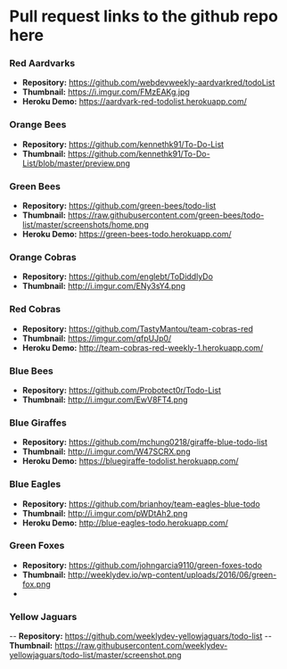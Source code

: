 # Pull request links to the github repo here
### Red Aardvarks
- **Repository:** https://github.com/webdevweekly-aardvarkred/todoList
- **Thumbnail:** https://i.imgur.com/FMzEAKg.jpg
- **Heroku Demo:** https://aardvark-red-todolist.herokuapp.com/

### Orange Bees
- **Repository:** https://github.com/kennethk91/To-Do-List
- **Thumbnail:** https://github.com/kennethk91/To-Do-List/blob/master/preview.png

### Green Bees
- **Repository:** https://github.com/green-bees/todo-list
- **Thumbnail:** https://raw.githubusercontent.com/green-bees/todo-list/master/screenshots/home.png
- **Heroku Demo:** https://green-bees-todo.herokuapp.com/

### Orange Cobras
- **Repository:** https://github.com/englebt/ToDiddlyDo
- **Thumbnail:** http://i.imgur.com/ENy3sY4.png

### Red Cobras
- **Repository:** https://github.com/TastyMantou/team-cobras-red
- **Thumbnail:** https://imgur.com/qfpUJp0/
- **Heroku Demo:** http://team-cobras-red-weekly-1.herokuapp.com/

### Blue Bees
- **Repository:** https://github.com/Probotect0r/Todo-List
- **Thumbnail:** http://i.imgur.com/EwV8FT4.png

### Blue Giraffes
- **Repository:** https://github.com/mchung0218/giraffe-blue-todo-list
- **Thumbnail:** http://i.imgur.com/W47SCRX.png
- **Heroku Demo:** https://bluegiraffe-todolist.herokuapp.com/

### Blue Eagles
- **Repository:** https://github.com/brianhoy/team-eagles-blue-todo
- **Thumbnail:** http://i.imgur.com/pWDtAh2.png
- **Heroku Demo:** http://blue-eagles-todo.herokuapp.com/

### Green Foxes
- **Repository:** https://github.com/johngarcia9110/green-foxes-todo
- **Thumbnail:** http://weeklydev.io/wp-content/uploads/2016/06/green-fox.png
- 
### Yellow Jaguars
-- **Repository:** https://github.com/weeklydev-yellowjaguars/todo-list
-- **Thumbnail:** https://raw.githubusercontent.com/weeklydev-yellowjaguars/todo-list/master/screenshot.png
